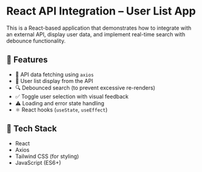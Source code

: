 # React API Integration – User List App

This is a React-based application that demonstrates how to integrate with an external API, display user data, and implement real-time search with debounce functionality.

## 🚀 Features

- 🔄 API data fetching using `axios`
- 👤 User list display from the API
- 🔍 Debounced search (to prevent excessive re-renders)
- ✅ Toggle user selection with visual feedback
- ⚠️ Loading and error state handling
- ⚛️ React hooks (`useState`, `useEffect`)

## 🧠 Tech Stack

- React
- Axios
- Tailwind CSS (for styling)
- JavaScript (ES6+)

